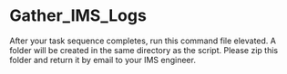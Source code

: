 # Gather_IMS_Logs

After your task sequence completes, run this command file elevated.  A folder will be created in the same directory as the script.  Please zip this folder and return it by email to your IMS engineer.

